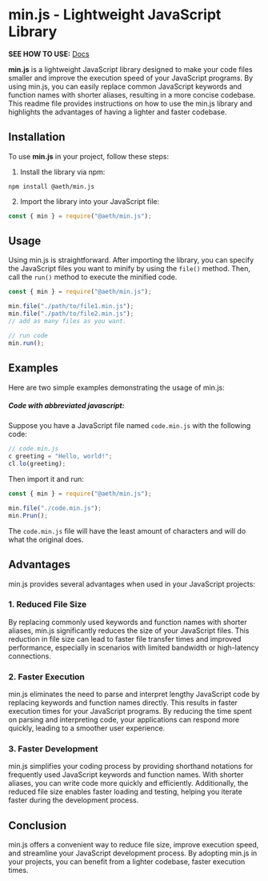 # min.js - Lightweight JavaScript Library

**SEE HOW TO USE:** [Docs](https://github.com/AetheraDev/min.js/blob/main/docs/README.md)

**min.js** is a lightweight JavaScript library designed to make your code files smaller and improve the execution speed of your JavaScript programs. By using min.js, you can easily replace common JavaScript keywords and function names with shorter aliases, resulting in a more concise codebase. This readme file provides instructions on how to use the min.js library and highlights the advantages of having a lighter and faster codebase.

## Installation

To use **min.js** in your project, follow these steps:

1. Install the library via npm:

```shell
npm install @aeth/min.js
```

2. Import the library into your JavaScript file:

```javascript
const { min } = require("@aeth/min.js");
```

## Usage

Using min.js is straightforward. After importing the library, you can specify the JavaScript files you want to minify by using the `file()` method. Then, call the `run()` method to execute the minified code.

```javascript
const { min } = require("@aeth/min.js");

min.file("./path/to/file1.min.js");
min.file("./path/to/file2.min.js");
// add as many files as you want.

// run code
min.run();
```

## Examples

Here are two simple examples demonstrating the usage of min.js:

##### Code with abbreviated javascript:

Suppose you have a JavaScript file named `code.min.js` with the following code:

```javascript
// code.min.js
c greeting = "Hello, world!";
cl.lo(greeting);
```

Then import it and run:

```javascript
const { min } = require("@aeth/min.js");

min.file("./code.min.js");
min.Prun();
```

The `code.min.js` file will have the least amount of characters and will do what the original does.



## Advantages

min.js provides several advantages when used in your JavaScript projects:

### 1. Reduced File Size

By replacing commonly used keywords and function names with shorter aliases, min.js significantly reduces the size of your JavaScript files. This reduction in file size can lead to faster file transfer times and improved performance, especially in scenarios with limited bandwidth or high-latency connections.

### 2. Faster Execution

min.js eliminates the need to parse and interpret lengthy JavaScript code by replacing keywords and function names directly. This results in faster execution times for your JavaScript programs. By reducing the time spent on parsing and interpreting code, your applications can respond more quickly, leading to a smoother user experience.

### 3. Faster Development

min.js simplifies your coding process by providing shorthand notations for frequently used JavaScript keywords and function names. With shorter aliases, you can write code more quickly and efficiently. Additionally, the reduced file size enables faster loading and testing, helping you iterate faster during the development process.



## Conclusion

min.js offers a convenient way to reduce file size, improve execution speed, and streamline your JavaScript development process. By adopting min.js in your projects, you can benefit from a lighter codebase, faster execution times.
